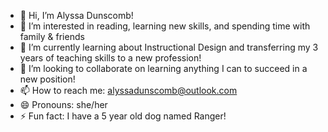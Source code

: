 - 👋 Hi, I’m Alyssa Dunscomb!
- 👀 I’m interested in reading, learning new skills, and spending time with family & friends
- 🌱 I’m currently learning about Instructional Design and transferring my 3 years of teaching skills to a new profession!
- 💞️ I’m looking to collaborate on learning anything I can to succeed in a new position!
- 📫 How to reach me: alyssadunscomb@outlook.com
- 😄 Pronouns: she/her
- ⚡ Fun fact: I have a 5 year old dog named Ranger!

<!---
alyssadunscomb/alyssadunscomb is a ✨ special ✨ repository because its `README.md` (this file) appears on your GitHub profile.
You can click the Preview link to take a look at your changes.
--->
